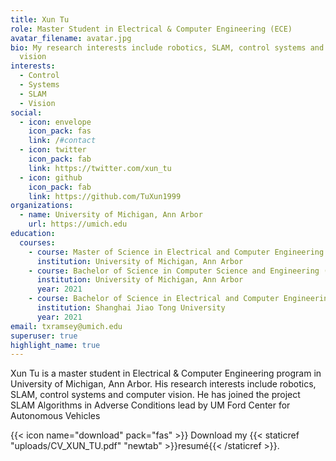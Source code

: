 ```yaml
---
title: Xun Tu
role: Master Student in Electrical & Computer Engineering (ECE)
avatar_filename: avatar.jpg
bio: My research interests include robotics, SLAM, control systems and computer
  vision
interests:
  - Control
  - Systems
  - SLAM
  - Vision
social:
  - icon: envelope
    icon_pack: fas
    link: /#contact
  - icon: twitter
    icon_pack: fab
    link: https://twitter.com/xun_tu
  - icon: github
    icon_pack: fab
    link: https://github.com/TuXun1999
organizations:
  - name: University of Michigan, Ann Arbor
    url: https://umich.edu
education:
  courses:
    - course: Master of Science in Electrical and Computer Engineering ([transcript](https://txramsey/uploads/SSR_TSRPT_SC.pdf))
      institution: University of Michigan, Ann Arbor
    - course: Bachelor of Science in Computer Science and Engineering ({{< staticref "uploads/SSR_TSRPT_SC.pdf" "newtab" >}}transcript{{< /staticref >}})
      institution: University of Michigan, Ann Arbor
      year: 2021
    - course: Bachelor of Science in Electrical and Computer Engineering ({{< staticref "uploads/Transcript_SJTU.pdf" "newtab" >}}transcript{{< /staticref >}})
      institution: Shanghai Jiao Tong University
      year: 2021
email: txramsey@umich.edu
superuser: true
highlight_name: true
---
```

Xun Tu is a master student in Electrical & Computer Engineering program in University of Michigan, Ann Arbor. His research interests include robotics, SLAM, control systems and computer vision. He has joined the project SLAM Algorithms in Adverse Conditions lead by UM Ford Center for Autonomous Vehicles 

{{< icon name="download" pack="fas" >}} Download my {{< staticref "uploads/CV_XUN_TU.pdf" "newtab" >}}resumé{{< /staticref >}}.
